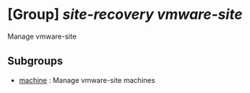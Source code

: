 # [Group] _site-recovery vmware-site_

Manage vmware-site

## Subgroups

- [machine](/Commands/site-recovery/vmware-site/machine/readme.md)
: Manage vmware-site machines
